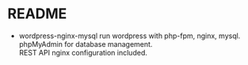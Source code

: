 # README

- wordpress-nginx-mysql
    run wordpress with php-fpm, nginx, mysql.  
    phpMyAdmin for database management.  
    REST API nginx configuration included.

